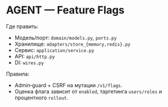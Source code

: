 # AGENT — Feature Flags

Где править:
- Модель/порт: `domain/models.py`, `ports.py`
- Хранилище: `adapters/store_{memory,redis}.py`
- Сервис: `application/service.py`
- API: `api/http.py`
- DI: `wires.py`

Правила:
- Admin‑guard + CSRF на мутации `/v1/flags`.
- Оценка флага зависит от `enabled`, таргетинга `users/roles` и процентного `rollout`.

